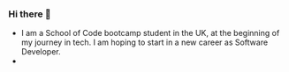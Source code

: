 ### Hi there 👋


- I am a School of Code bootcamp student in the UK, at the beginning of my journey in tech. I am hoping to start in a new career as Software Developer.
- 


